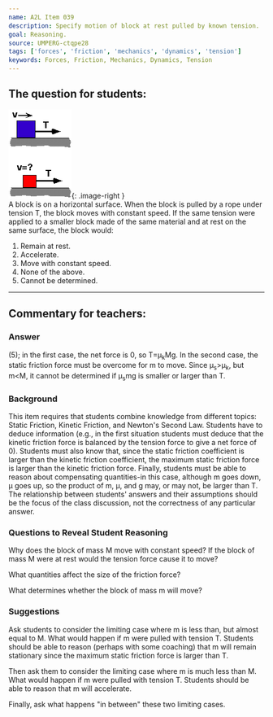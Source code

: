 ```yaml
---
name: A2L Item 039
description: Specify motion of block at rest pulled by known tension.
goal: Reasoning.
source: UMPERG-ctqpe28
tags: ['forces', 'friction', 'mechanics', 'dynamics', 'tension']
keywords: Forces, Friction, Mechanics, Dynamics, Tension
---
```


## The question for students:

![Item039_fig1.gif](../images/Item039_fig1.gif){: .image-right }  
A block is on a horizontal surface. When the block is pulled by a rope under
tension T, the block moves with constant speed.  If the same tension were
applied to a smaller block made of the same material and at rest on the
same surface, the block would:

1. Remain at rest. 
2. Accelerate. 
3. Move with constant speed. 
4. None of the above. 
5. Cannot be determined.


<hr/>

## Commentary for teachers:

### Answer

(5); in the first case, the net force is 0, so T=&mu;<sub>k</sub>Mg.  In
the second case, the static friction force must be overcome for m to
move.  Since &mu;<sub>s</sub>&gt;&mu;<sub>k</sub>, but m&lt;M, it cannot
be determined if &mu;<sub>s</sub>mg is smaller or larger than T.

### Background

This item requires that students combine knowledge from different
topics: Static Friction, Kinetic Friction, and Newton's Second Law. 
Students have to deduce information (e.g., in the first situation
students must deduce that the kinetic friction force is balanced by the
tension force to give a net force of 0).  Students must also know that,
since the static friction coefficient is larger than the kinetic
friction coefficient, the maximum static friction force is larger than
the kinetic friction force.  Finally, students must be able to reason
about compensating quantities-in this case, although m goes down, &mu;
goes up, so the product of m, &mu;, and g may, or may not, be larger
than T.  The relationship between students' answers and their
assumptions should be the focus of the class discussion, not the
correctness of any particular answer.

### Questions to Reveal Student Reasoning

Why does the block of mass M move with constant speed?  If the block of
mass M were at rest would the tension force cause it to move?

What quantities affect the size of the friction force?

What determines whether the block of mass m will move?

### Suggestions

Ask students to consider the limiting case where m is less than, but
almost equal to M.  What would happen if m were pulled with tension T. 
Students should be able to reason (perhaps with some coaching) that m
will remain stationary since the maximum static friction force is larger
than T.

Then ask them to consider the limiting case where m is much less than M.
 What would happen if m were pulled with tension T.  Students should be
able to reason that m will accelerate.

Finally, ask what happens "in between" these two limiting cases.
